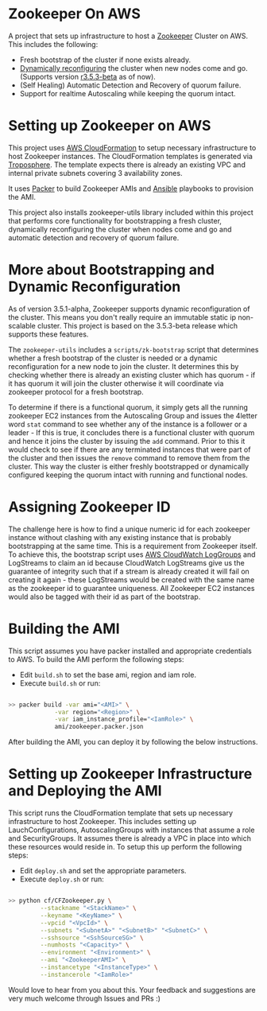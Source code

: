 Zookeeper On AWS
================
A project that sets up infrastructure to host a [Zookeeper](http://zookeeper.apache.org/) Cluster on AWS. This includes the following:
- Fresh bootstrap of the cluster if none exists already.
- [Dynamically reconfiguring](http://zookeeper.apache.org/doc/r3.5.3-beta/zookeeperReconfig.html) the cluster when new nodes come and go. (Supports version [r3.5.3-beta](http://zookeeper.apache.org/doc/r3.5.3-beta/) as of now).
- (Self Healing) Automatic Detection and Recovery of quorum failure.
- Support for realtime Autoscaling while keeping the quorum intact.


Setting up Zookeeper on AWS
===========================
This project uses [AWS CloudFormation](https://aws.amazon.com/cloudformation/) to setup necessary infrastructure to host Zookeeper instances. The CloudFormation templates is generated via [Troposphere](https://github.com/cloudtools/troposphere). The template expects there is already an existing VPC and internal private subnets covering 3 availability zones.

It uses [Packer](https://www.packer.io/intro/index.html) to build Zookeeper AMIs and [Ansible](https://www.ansible.com/) playbooks to provision the AMI.

This project also installs zookeeper-utils library included within this project that performs core functionality for bootstrapping a fresh cluster, dynamically reconfiguring the cluster when nodes come and go and automatic detection and recovery of quorum failure.


More about Bootstrapping and Dynamic Reconfiguration
====================================================
As of version 3.5.1-alpha, Zookeeper supports dynamic reconfiguration of the cluster. This means you don't really require an immutable static ip non-scalable cluster. This project is based on the 3.5.3-beta release which supports these features.

The `zookeeper-utils` includes a `scripts/zk-bootstrap` script that determines whether a fresh bootstrap of the cluster is needed or a dynamic reconfiguration for a new node to join the cluster. It determines this by checking whether there is already an existing cluster which has quorum - if it has quorum it will join the cluster otherwise it will coordinate via zookeeper protocol for a fresh bootstrap.

To determine if there is a functional quorum, it simply gets all the running zookeeper EC2 instances from the Autoscaling Group and issues the 4letter word `stat` command to see whether any of the instance is a follower or a leader - If this is true, it concludes there is a functional cluster with quorum and hence it joins the cluster by issuing the `add` command. Prior to this it would check to see if there are any terminated instances that were part of the cluster and then issues the `remove` command to remove them from the cluster. This way the cluster is either freshly bootstrapped or dynamically configured keeping the quorum intact with running and functional nodes.


Assigning Zookeeper ID
======================
The challenge here is how to find a unique numeric id for each zookeeper instance without clashing with any existing instance that is probably bootstrapping at the same time. This is a requirement from Zookeeper itself. To achieve this, the bootstrap script uses [AWS CloudWatch LogGroups](http://docs.aws.amazon.com/AmazonCloudWatch/latest/logs/WhatIsCloudWatchLogs.html) and LogStreams to claim an id because CloudWatch LogStreams give us the guarantee of integrity such that if a stream is already created it will fail on creating it again - these LogStreams would be created with the same name as the zookeeper id to guarantee uniqueness. All Zookeeper EC2 instances would also be tagged with their id as part of the bootstrap.


Building the AMI
================
This script assumes you have packer installed and appropriate credentials to AWS. To build the AMI perform the following steps:

- Edit `build.sh` to set the base ami, region and iam role.
- Execute `build.sh` or run:

```bash

>> packer build -var ami="<AMI>" \
             -var region="<Region>" \
             -var iam_instance_profile="<IamRole>" \
             ami/zookeeper.packer.json

```

After building the AMI, you can deploy it by following the below instructions.


Setting up Zookeeper Infrastructure and Deploying the AMI
=========================================================
This script runs the CloudFormation template that sets up necessary infrastructure to host Zookeeper. This includes setting up LauchConfigurations, AutoscalingGroups with instances that assume a role and SecurityGroups. It assumes there is already a VPC in place into which these resources would reside in. To setup this up perform the following steps:

- Edit `deploy.sh` and set the appropriate parameters.
- Execute `deploy.sh` or run:

```bash

>> python cf/CFZookeeper.py \
         --stackname "<StackName>" \
         --keyname "<KeyName>" \
         --vpcid "<VpcId>" \
         --subnets "<SubnetA>" "<SubnetB>" "<SubnetC>" \
         --sshsource "<SshSourceSG>" \
         --numhosts "<Capacity>" \
         --environment "<Environment>" \
         --ami "<ZookeeperAMI>" \
         --instancetype "<InstanceType>" \
         --instancerole "<IamRole>"

```


Would love to hear from you about this. Your feedback and suggestions are very much welcome through Issues and PRs :)
